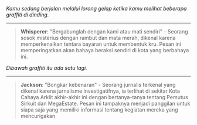 _Kamu sedang berjalan melalui lorong gelap ketika kamu melihat beberapa graffiti di dinding._

---

> **Whisperer**: "Bergabunglah dengan kami atau mati sendiri" - Seorang sosok misterius dengan rambut dan mata merah, dikenal karena memperkenalkan tentara bayaran untuk membentuk kru. Pesan ini memperingatkan akan bahaya beraksi sendiri di kota yang berbahaya ini.

_Dibawah graffiti itu ada satu lagi._

---

> **Jackson**: "Bongkar kebenaran" - Seorang jurnalis terkenal yang dikenal karena jurnalisme investigatifnya, ia terlihat di sekitar Kota Cahaya Arklit akhir-akhir ini dengan bertanya-tanya tentang Pemutus Sirkuit dan MegaEstate. Pesan ini tampaknya menjadi panggilan untuk siapa saja yang memiliki informasi tentang kegiatan mereka yang mencurigakan
